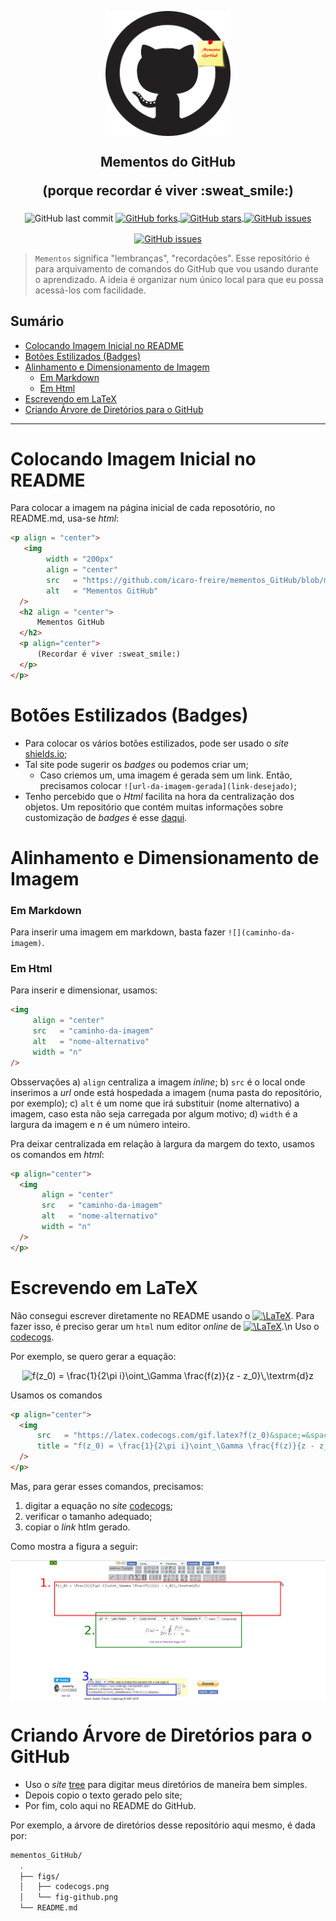<p align="center">
  <img
      width = "200px"
      align = "center"
      src   = "https://github.com/icaro-freire/mementos_GitHub/blob/master/figs/fig-github.png"
      alt   = "Mementos GitHub" 
  />
  <h2 align = "center">
      Mementos do GitHub 
          <p align = "center">
             (porque recordar é viver :sweat_smile:)
          </p>
  </h2>
</p>

<p align="center">
  <img
       align = "center" 
       alt   = "GitHub last commit" 
       src   = "https://img.shields.io/github/last-commit/icaro-freire/mementos_GitHub"
  \>
  <a href="https://github.com/icaro-freire/mementos_GitHub/network">
      <img 
          align = "center" 
          alt   = "GitHub forks" 
          src   = "https://img.shields.io/github/forks/icaro-freire/mementos_GitHub"
      >
  </a>
  <a href = "https://github.com/icaro-freire/mementos_GitHub/stargazers">
      <img 
          align = "center" 
          alt   = "GitHub stars" 
          src   = "https://img.shields.io/github/stars/icaro-freire/mementos_GitHub"
      >
  </a>
  <a href = "https://github.com/icaro-freire/mementos_GitHub/issues">
      <img 
          align = "center" 
          alt   = "GitHub issues" 
          src   = "https://img.shields.io/github/issues/icaro-freire/mementos_GitHub"
      >
  </a>
</p>
<p align = "center">
  <a href = "https://t.me/IcaroFreire">
      <img 
          align = "center" 
          alt   = "GitHub issues" 
          src   = "https://img.shields.io/badge/contact-Telegram-2CA5E0?logo=Telegram&style=for-the-badge"
      >
  </a>
</p>

> `Mementos` significa "lembranças", "recordações". 
Esse repositório é para arquivamento de comandos do GitHub que vou usando durante o aprendizado. 
A ideia é organizar num único local para que eu possa acessá-los com facilidade.

Sumário
-------------------
<!--ts-->
   * [Colocando Imagem Inicial no README](#colocando-imagem-inicial-no-readme)
   * [Botões Estilizados (Badges)](#botões-estilizados-badges)
   * [Alinhamento e Dimensionamento de Imagem](#alinhamento-e-dimensionamento-de-imagem)
       - [Em Markdown](#em-markdown)
       - [Em Html](#em-html)
   * [Escrevendo em LaTeX](#escrevendo-em-latex)
   * [Criando Árvore de Diretórios para o GitHub](#criando-árvore-de-diretórios-para-o-github)
<!--te-->
---

# Colocando Imagem Inicial no README

Para colocar a imagem na página inicial de cada reposotório, no README.md, usa-se _html_:

```html
<p align = "center">
   <img 
        width = "200px"
        align = "center"
        src   = "https://github.com/icaro-freire/mementos_GitHub/blob/master/figs/fig-github.png"
        alt   = "Mementos GitHub" 
  />
  <h2 align = "center">
      Mementos GitHub
  </h2>
  <p align="center">
      (Recordar é viver :sweat_smile:)
  </p>
</p>
```
# Botões Estilizados (Badges)
  - Para colocar os vários botões estilizados, pode ser usado o _site_ [shields.io](https://shields.io/);
  - Tal site pode sugerir os _badges_ ou podemos criar um;
     + Caso criemos um, uma imagem é gerada sem um link. Então, precisamos colocar `![url-da-imagem-gerada](link-desejado)`;  
  - Tenho percebido que o _Html_ facilita na hora da centralização dos objetos. 
Um repositório que contém muitas informações sobre customização de _badges_ é esse [daqui](https://github.com/alexandresanlim/Badges4-README.md-Profile).

# Alinhamento e Dimensionamento de Imagem
### Em Markdown
Para inserir uma imagem em markdown, basta fazer `![](caminho-da-imagem)`.
### Em Html
Para inserir e dimensionar, usamos:

```html
<img 
     align = "center" 
     src   = "caminho-da-imagem" 
     alt   = "nome-alternativo" 
     width = "n"
/>
```
Obsservações
a) `align` centraliza a imagem _inline_;
b) `src` é o local onde inserimos a *url* onde está hospedada a imagem (numa pasta do repositório, por exemplo);
c) `alt` é um nome que irá substituir (nome alternativo) a imagem, caso esta não seja carregada por algum motivo;
d) `width` é a largura da imagem e *n* é um número inteiro. 

Pra deixar centralizada em relação à largura da margem do texto, usamos os comandos em _html_:

```html
<p align="center">
  <img 
       align = "center" 
       src   = "caminho-da-imagem" 
       alt   = "nome-alternativo" 
       width = "n"
  />
</p>
```

# Escrevendo em LaTeX

Não consegui escrever diretamente no README usando o <a href="https://www.codecogs.com/eqnedit.php?latex=\LaTeX" target="_blank"><img src="https://latex.codecogs.com/svg.latex?\LaTeX" title="\LaTeX" /></a>.
Para fazer isso, é preciso gerar um `html` num editor _online_ de <a href="https://www.codecogs.com/eqnedit.php?latex=\LaTeX" target="_blank"><img src="https://latex.codecogs.com/gif.latex?\LaTeX" title="\LaTeX" /></a>.\n
Uso o [codecogs][CD].

[CD]: https://www.codecogs.com/latex/eqneditor.php?lang=pt-br

Por exemplo, se quero gerar a equação:

<p align="center">
  <img 
      src   = "https://latex.codecogs.com/gif.latex?f(z_0)&space;=&space;\frac{1}{2\pi&space;i}\oint_\Gamma&space;\frac{f(z)}{z&space;-&space;z_0}\,\textrm{d}z"
      title = "f(z_0) = \frac{1}{2\pi i}\oint_\Gamma \frac{f(z)}{z - z_0}\,\textrm{d}z"
  />
</p>

Usamos os comandos

```html
<p align="center">
  <img 
      src   = "https://latex.codecogs.com/gif.latex?f(z_0)&space;=&space;\frac{1}{2\pi&space;i}\oint_\Gamma&space;\frac{f(z)}{z&space;-&space;z_0}\,\textrm{d}z"
      title = "f(z_0) = \frac{1}{2\pi i}\oint_\Gamma \frac{f(z)}{z - z_0}\,\textrm{d}z"
  />
</p>
```
Mas, para gerar esses comandos, precisamos:
1. digitar a equação no _site_ [codecogs][CD];
2. verificar o tamanho adequado;
3. copiar o _link_ htlm gerado.

Como mostra a figura a seguir:

<p align="center">
  <img align="center" src="https://github.com/icaro-freire/mementos_GitHub/blob/master/figs/codecogs.png" alt="figura" width="700"/>
</p>

# Criando Árvore de Diretórios para o GitHub
- Uso o _site_ [tree](https://tree.nathanfriend.io/) para digitar meus diretórios de maneira bem simples.
- Depois copio o texto gerado pelo site;
- Por fim, colo aqui no README do GitHub.

Por exemplo, a árvore de diretórios desse repositório aqui mesmo, é dada por:

```bash
mementos_GitHub/
  .
  ├── figs/
  │   ├── codecogs.png
  │   └── fig-github.png
  └── README.md
```


